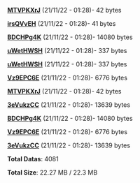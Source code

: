 [**MTVPKXrJ**](/data/MTVPKXrJ.txt) (21/11/22 - 01:28)- 42 bytes

[**irsQVvEH**](/data/irsQVvEH.txt) (21/11/22 - 01:28)- 41 bytes

[**BDCHPg4K**](/data/BDCHPg4K.txt) (21/11/22 - 01:28)- 14080 bytes

[**uWetHWSH**](/data/uWetHWSH.txt) (21/11/22 - 01:28)- 337 bytes

[**uWetHWSH**](/data/uWetHWSH.txt) (21/11/22 - 01:28)- 337 bytes

[**Vz9EPC6E**](/data/Vz9EPC6E.txt) (21/11/22 - 01:28)- 6776 bytes

[**MTVPKXrJ**](/data/MTVPKXrJ.txt) (21/11/22 - 01:28)- 42 bytes

[**3eVukzCC**](/data/3eVukzCC.txt) (21/11/22 - 01:28)- 13639 bytes

[**BDCHPg4K**](/data/BDCHPg4K.txt) (21/11/22 - 01:28)- 14080 bytes

[**Vz9EPC6E**](/data/Vz9EPC6E.txt) (21/11/22 - 01:28)- 6776 bytes

[**3eVukzCC**](/data/3eVukzCC.txt) (21/11/22 - 01:28)- 13639 bytes

**Total Datas**: 4081

**Total Size**: 22.27 MB / 22.3 MB